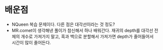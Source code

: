 # 배운점
- NQueen 복습 문제이다. 다른 점은 대각선이라는 것 정도?
- MR.comet이 생각해낸 풀이가 참신해서 하나 배워간다. 재귀의 depth를 대각선 전체의 개수로 가져가지 말고, 흑과 백으로 분할해서 가져가면 depth가 줄어들어서 시간이 많이 줄어든다.
